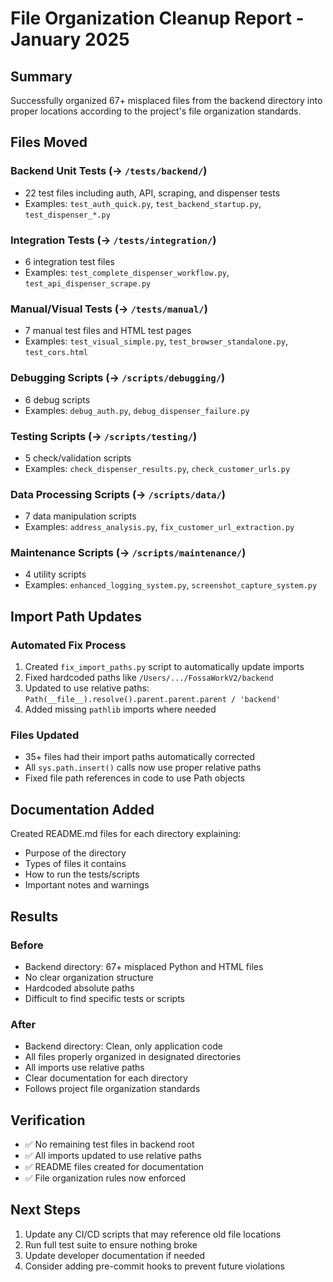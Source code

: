 # File Organization Cleanup Report - January 2025

## Summary

Successfully organized 67+ misplaced files from the backend directory into proper locations according to the project's file organization standards.

## Files Moved

### Backend Unit Tests (→ `/tests/backend/`)
- 22 test files including auth, API, scraping, and dispenser tests
- Examples: `test_auth_quick.py`, `test_backend_startup.py`, `test_dispenser_*.py`

### Integration Tests (→ `/tests/integration/`)
- 6 integration test files
- Examples: `test_complete_dispenser_workflow.py`, `test_api_dispenser_scrape.py`

### Manual/Visual Tests (→ `/tests/manual/`)
- 7 manual test files and HTML test pages
- Examples: `test_visual_simple.py`, `test_browser_standalone.py`, `test_cors.html`

### Debugging Scripts (→ `/scripts/debugging/`)
- 6 debug scripts
- Examples: `debug_auth.py`, `debug_dispenser_failure.py`

### Testing Scripts (→ `/scripts/testing/`)
- 5 check/validation scripts
- Examples: `check_dispenser_results.py`, `check_customer_urls.py`

### Data Processing Scripts (→ `/scripts/data/`)
- 7 data manipulation scripts
- Examples: `address_analysis.py`, `fix_customer_url_extraction.py`

### Maintenance Scripts (→ `/scripts/maintenance/`)
- 4 utility scripts
- Examples: `enhanced_logging_system.py`, `screenshot_capture_system.py`

## Import Path Updates

### Automated Fix Process
1. Created `fix_import_paths.py` script to automatically update imports
2. Fixed hardcoded paths like `/Users/.../FossaWorkV2/backend`
3. Updated to use relative paths: `Path(__file__).resolve().parent.parent.parent / 'backend'`
4. Added missing `pathlib` imports where needed

### Files Updated
- 35+ files had their import paths automatically corrected
- All `sys.path.insert()` calls now use proper relative paths
- Fixed file path references in code to use Path objects

## Documentation Added

Created README.md files for each directory explaining:
- Purpose of the directory
- Types of files it contains
- How to run the tests/scripts
- Important notes and warnings

## Results

### Before
- Backend directory: 67+ misplaced Python and HTML files
- No clear organization structure
- Hardcoded absolute paths
- Difficult to find specific tests or scripts

### After
- Backend directory: Clean, only application code
- All files properly organized in designated directories
- All imports use relative paths
- Clear documentation for each directory
- Follows project file organization standards

## Verification

- ✅ No remaining test files in backend root
- ✅ All imports updated to use relative paths
- ✅ README files created for documentation
- ✅ File organization rules now enforced

## Next Steps

1. Update any CI/CD scripts that may reference old file locations
2. Run full test suite to ensure nothing broke
3. Update developer documentation if needed
4. Consider adding pre-commit hooks to prevent future violations